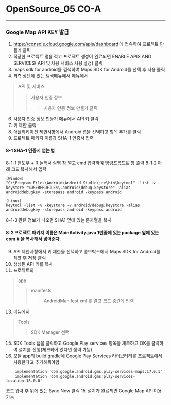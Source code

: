 # OpenSource_05 CO-A
------------
### Google Map API KEY 발급
1. https://console.cloud.google.com/apis/dashboard 에 접속하여 프로젝트 만들기 클릭
2. 적당한 프로젝트 명을 적고 프로젝트 생성이 완료되면 ENABLE APIS AND SERVICES( API 및 사용 서비스 사용 설정) 클릭
3. maps sdk for android를 검색하여 Maps SDK for Android를 선택 후 사용 클릭
4. 좌측 상단에 있는 탐색메뉴에서 메뉴에서 
>API 및 서비스 
>> 사용자 인증 정보 
>>> 사용자 인증 정보 만들기 클릭
6. 사용자 인증 정보 만들기 메뉴에서 API 키 클릭
7. 키 제한 클릭
8. 애플리케이션 제한사항에서  Android 앱을 선택하고 항목  추가를 클릭
9. 프로젝트 패키지 이름과 SHA-1 인증서 입력 
#### 8-1 SHA-1 인증서 얻는 법
8-1-1 윈도우 + R 눌러서 실행 창 열고 cmd 입력하여 명령프롬프트 창 출력
8-1-2 아래 코드 복사해서 입력
```
(Window) 
"C:\Program Files\Android\Android Studio\jre\bin\keytool" -list -v -keystore "%USERPROFILE%\.android\debug.keystore" -alias androiddebugkey -storepass android -keypass android
```
```
(Linux)
keytool -list -v -keystore ~/.android/debug.keystore -alias androiddebugkey -storepass android -keypass android
```
8-1-3 관련 정보가 나오면 SHA1 옆에 있는 문자열을 복사
#### 8-2 프로젝트 패키지 이름은 MainActivity.java 1번줄에 있는 package 옆에 있는 com.# 을 복사해서 넣어준다.
9. API 제한사항에서 키 제한을 선택하고 콤보박스에서 Maps SDK for Android를 체크 후 저장 클릭
10. 생성된 API 키를 복사
11. 프로젝트의 
> app
>> manifests
>>> AndroidManifest.xml 
>>> 를 열고 코드 중간에 <meta-data android:name="com.google.android.geo.API_KEY" android:value="API키" /> 입력
13. 메뉴에서 
> Tools 
>> SDK Manager 선택
15. SDK Tools 탭을 클릭하고 Google Play services 항목을 체크하고 OK를 클릭하여 설치를 진행(체크되어 있다면 생략 가능)
16. 모듈 app의 build.gradle에 Google Play Services 라이브러리를 프로젝트에서 사용한다고 추가해줘야함 
```
    implementation 'com.google.android.gms:play-services-maps:17.0.1'
    implementation 'com.google.android.gms:play-services-location:18.0.0' 
```
코드 입력 후 위에 있는 Sync Now 클릭
15. 설치가 완료되면 Google Map API 이용 가능
